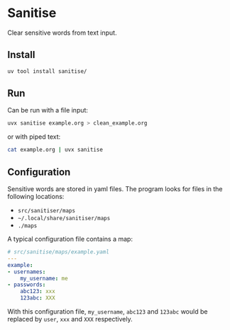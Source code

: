 # Sanitise

Clear sensitive words from text input.

## Install

```sh
uv tool install sanitise/
```

## Run

Can be run with a file input:

```sh
uvx sanitise example.org > clean_example.org
```

or with piped text:

```sh
cat example.org | uvx sanitise
```

## Configuration

Sensitive words are stored in yaml files.
The program looks for files in the following locations:

- `src/sanitiser/maps`
- `~/.local/share/sanitiser/maps`
- `./maps`

A typical configuration file contains a map:

```yaml
# src/sanitise/maps/example.yaml
---
example:
- usernames:
    my_username: me
- passwords:
    abc123: xxx
    123abc: XXX
```

With this configuration file, `my_username`, `abc123` and `123abc` would be
replaced by `user`, `xxx` and `XXX` respectively.

